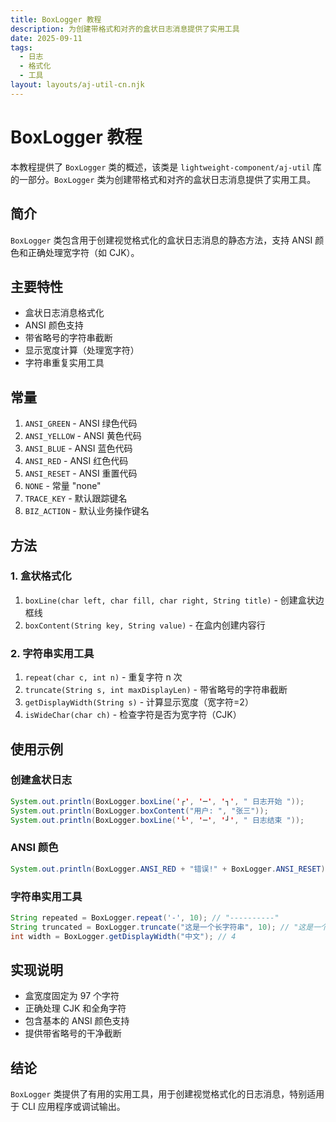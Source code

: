 ```yaml
---
title: BoxLogger 教程
description: 为创建带格式和对齐的盒状日志消息提供了实用工具
date: 2025-09-11
tags:
  - 日志
  - 格式化
  - 工具
layout: layouts/aj-util-cn.njk
---
```


# BoxLogger 教程

本教程提供了 `BoxLogger` 类的概述，该类是 `lightweight-component/aj-util` 库的一部分。`BoxLogger` 类为创建带格式和对齐的盒状日志消息提供了实用工具。

## 简介

`BoxLogger` 类包含用于创建视觉格式化的盒状日志消息的静态方法，支持 ANSI 颜色和正确处理宽字符（如 CJK）。

## 主要特性

- 盒状日志消息格式化
- ANSI 颜色支持
- 带省略号的字符串截断
- 显示宽度计算（处理宽字符）
- 字符串重复实用工具

## 常量

1. `ANSI_GREEN` - ANSI 绿色代码
2. `ANSI_YELLOW` - ANSI 黄色代码
3. `ANSI_BLUE` - ANSI 蓝色代码
4. `ANSI_RED` - ANSI 红色代码
5. `ANSI_RESET` - ANSI 重置代码
6. `NONE` - 常量 "none"
7. `TRACE_KEY` - 默认跟踪键名
8. `BIZ_ACTION` - 默认业务操作键名

## 方法

### 1. 盒状格式化

1. `boxLine(char left, char fill, char right, String title)` - 创建盒状边框线
2. `boxContent(String key, String value)` - 在盒内创建内容行

### 2. 字符串实用工具

1. `repeat(char c, int n)` - 重复字符 n 次
2. `truncate(String s, int maxDisplayLen)` - 带省略号的字符串截断
3. `getDisplayWidth(String s)` - 计算显示宽度（宽字符=2）
4. `isWideChar(char ch)` - 检查字符是否为宽字符（CJK）

## 使用示例

### 创建盒状日志
```java
System.out.println(BoxLogger.boxLine('┌', '─', '┐', " 日志开始 "));
System.out.println(BoxLogger.boxContent("用户: ", "张三"));
System.out.println(BoxLogger.boxLine('└', '─', '┘', " 日志结束 "));
```

### ANSI 颜色
```java
System.out.println(BoxLogger.ANSI_RED + "错误!" + BoxLogger.ANSI_RESET);
```

### 字符串实用工具
```java
String repeated = BoxLogger.repeat('-', 10); // "----------"
String truncated = BoxLogger.truncate("这是一个长字符串", 10); // "这是一个..."
int width = BoxLogger.getDisplayWidth("中文"); // 4
```

## 实现说明

- 盒宽度固定为 97 个字符
- 正确处理 CJK 和全角字符
- 包含基本的 ANSI 颜色支持
- 提供带省略号的干净截断

## 结论

`BoxLogger` 类提供了有用的实用工具，用于创建视觉格式化的日志消息，特别适用于 CLI 应用程序或调试输出。